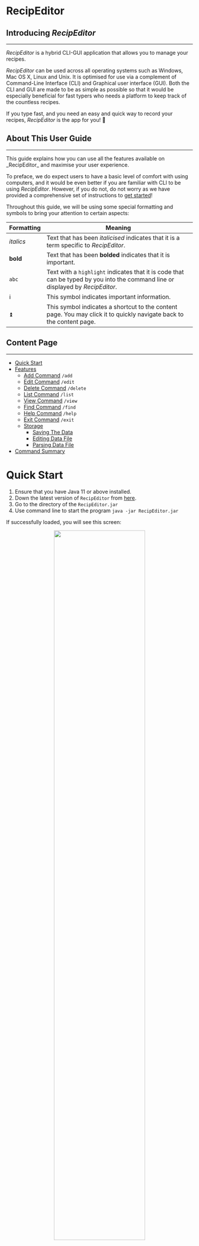 # RecipEditor
## **Introducing _RecipEditor_**
<hr />

_RecipEditor_ is a hybrid CLI-GUI application that allows you to manage your recipes.

_RecipEditor_ can be used across all operating systems such as Windows, Mac OS X, Linux and Unix.
It is optimised for use via a complement of Command-Line Interface (CLI) and Graphical user interface (GUI).
Both the CLI and GUI are made to be as simple as possible so that it would be especially beneficial for
fast typers who needs a platform to keep track of the countless recipes.

If you type fast, and you need an easy and quick way to record your recipes, _RecipEditor_ is the app for you! 💯

## **About This User Guide**
<hr />
This guide explains how you can use all the features available on _RecipEditor_ and maximise your user experience.

To preface, we do expect users to have a basic level of comfort with using computers,
and it would be even better if you are familiar with CLI to be using _RecipEditor_.
However, if you do not, do not worry as we have provided a comprehensive set of instructions to
[get started](#2-quick-start)!

Throughout this guide, we will be using some special formatting and symbols to bring your attention to certain aspects:

| Formatting | Meaning                                                                                                                         |
|------------|---------------------------------------------------------------------------------------------------------------------------------|
| _italics_  | Text that has been _italicised_ indicates that it is a term specific to _RecipEditor_.                                          |
| **bold**   | Text that has been **bolded** indicates that it is important.                                                                   |
| `abc`      | Text with a `highlight` indicates that it is code that can be typed by you into the command line or displayed by _RecipEditor_. |
| ℹ️         | This symbol indicates important information.                                                                                    |
| ⏫          | This symbol indicates a shortcut to the content page. You may click it to quickly navigate back to the content page.            |


## **Content Page**
<hr />

- [Quick Start](#quick-start)
- [Features](#features)
    - [Add Command](#add-command) `/add`
    - [Edit Command](#edit-command) `/edit`
    - [Delete Command](#delete-command) `/delete`
    - [List Command](#list-command) `/list`
    - [View Command](#view-command) `/view`
    - [Find Command](#find-command) `/find`
    - [Help Command](#help-command) `/help`
    - [Exit Command](#exit-command) `/exit`
    - [Storage](#storage)
        - [Saving The Data](#saving_the_data)
        - [Editing Data File](#editing-data-file)
        - [Parsing Data File](#parsing-data-file)
- [Command Summary](#command-summary)

# Quick Start

1. Ensure that you have Java 11 or above installed.
2. Down the latest version of `RecipEditor` from [here]([https://github.com/AY2223S1-CS2113-T18-2/tp/releases]).
3. Go to the directory of the `RecipEditor.jar`
4. Use command line to start the program `java -jar RecipEditor.jar`

If successfully loaded, you will see this screen:

<p align="center" width="100%">
  <img width="70%" src="./images/UserGuide/ProgramStartScreen.png"/>
</p>
[⏫ Back to content page](#content-page)

# Features 
<hr/>

ℹ️ ***Command Format***
- Commands are not case-sensitive (e.g. `help`, `HELP`,`hElP` are all able to execute the `help` command)

- Words in upper case (e.g. `UPPER_CASE`) are used to signify parameters.

## Add Command

Adds new recipe to your recipe list. This feature allows you to record down the recipe title, recipe description,
ingredients used and the steps involved. To record the ingredients used, user can note down the ingredient name,
amount and the respective units. As for the steps involved, user will specify the steps in the order of execution.

ℹ This feature brings out a GUI editor that allows user to quickly type all the different sections at once.

Format: `/add`

### GUI Editor

A simple GUI text editor will open and loaded with a template file as shown below:

<p align="center" width="100%">
  <img width="70%" src="./images/UserGuide/TextEditorWithTemplate.png"/>
</p>

ℹ Ingredient amount takes in floats (eg. 0.5), but not fraction (eg. 1/2)

Edit the corresponding field according to the following convention:
- `# TITLE`: Only one line, which is the next line after `# TITLE`, will be accepted
- `# DESCRIPTION`: Multiple lines are supported
- `# INGREDIENTS`:
    - Format: `INDEX. INGREDIENT_NAME / AMOUNT / UNIT`
        - Example:
          <br /> `1. Egg / 2 / pieces`
          <br /> `2. Flour / 100 / gram`
- `# STEPS`
    - Format: `INDEX. STEP_DESCRIPTION`
        - Example:
          <br /> `1. Crack the eggs and stir`
          <br /> `2. Crack the eggs and stir`
  
Example:
```
# TITLE 
Carbonara

# DESCRIPTION
Carbonara is an Italian pasta dish from Rome made with eggs, hard cheese, cured pork and black pepper.
Hot pasta tossed with a creamy sauce of raw beaten eggs, accentuated with crisp bits of guanciale, and 
finished with a shower of grated aged Pecorino Romano cheese plus freshly ground black pepper.

# INGREDIENTS ingredient_name / amount / unit
1. Extra virgin olive oil / 1 / table spoon
2. Eggs / 3 / whole
3. Parmesan cheese / 1 / cup
4. Spaghetti / 0.9 / pound

# STEPS 
1. Heat the pasta water.
2. Sauté the pancetta or bacon and garlic.
3. In a small bowl, beat the eggs and mix in about half of the cheese.
4. Once the water has reached a rolling boil, add the dry pasta, and cook, uncovered, at a rolling boil.
5. Add the beaten egg mixture.
6. Pour the mixture over the pasta.
```

ℹ After inputting all the relevant field, you can click on the "_Save and Exit_" button in the top left corner of the GUI editor.

ℹ Otherwise, if you decide not to save the information you have inputted, you can click on the "_Exit Only_" button to exit the add mode.

[⏫ Back to content page](#content-page)

## Edit Command

Edit existing recipe with the given _INDEX_ as shown in the recipe list. To see the index of the recipe, you can use the `/list` command to
show all the recipe titles that is in your current recipe list. The _INDEX_ will be the number on the left of the recipe title.

ℹ This feature allows you to choose between using GUI editor or CLI editor. For GUI editor, it will load the recipe information that was previously 
saved by the user. For CLI, you can make the relevant edits using the commands and flags as shown below.

### GUI Editor
The GUI Editor workflow is similar to [GUI Editor](#gui-editor)

Format: `/edit INDEX`

Example: 
```
/edit 1
```

### CLI Editor
The CLI Editor updates the recipe directly on the CLI. Users have to input the appropriate flags (recipe and command flags)
and take note of the format before entering the command.

Format: `/edit RECIPE_INDEX COMMAND_FLAG RECIPE_FLAG PARAMETERS`

**Recipe flags**: Specify the part of recipe that will be changed
- `-t`: *Title*
- `-d`: *Description*
- `-i`: *Ingredient*
- `-s`: *Step*

**Command flags**: Specify the type of function to be used**
- `-add`: *Adds a new ingredient or step*

    ℹ Only works for ingredient or step. Cannot add recipe title or description.

    - Parameter: `INGREDIENT or STEP`
    - Example:
      ```
      /edit 2 -add -i tomato/1/whole
      ```
      ```
      /edit 2 -add -s Cut the tomato into half.
      ```

- `-del`: *Deletes an ingredient or step*
  
  ℹ Only works for ingredient or step. Cannot delete recipe title or description.

    - Parameter: `INDEX`
    - Exactly **1 (one)** integer must be provided.
  - Example:
  ```
  /edit 2 -del -i 2 
      
  Delete "Lettuce"
  Caesar salad: ingredient edited.
  ```
  
- `-swp`: *Swaps two ingredients or steps*
  - Parameter: `INDEX_1 INDEX_2`
    - Exactly **2 (two)** integers must be provided.
  - Example:
  ```
  /edit 1 -swp -s 2 3
      
  Swap "Heat oil in a frying pan" and "Pour sauce into the pan"
  Fried rice: step edited.
  ```

- `-chg`: *Changes the ingredient, step, title or description*
  - Parameter: `INDEX [INGREDIENT or STEP]` or `[TITLE or DESCRIPTION]`

    ℹ For title and description, type the changes right after the flags. No need for index.

    ℹ For ingredient and step, exactly **1 (one) index** must be provided before the changes.
        
      - Ingredient format: `INGREDIENT_NAME / AMOUNT / UNIT`
      - Step format: `STEP`
  - Examples: 
  ```
  /edit 2 -chg -d Lettuce salad with croutons and dressing
      
  Change "Green salad" to "Lettuce salad with croutons and dressing"
  Caesar salad: description edited.
  ```
  ```
  /edit 3 -chg -i 2 Oyster sauce / 1.0 / tbsp
      
  Change "Soy sauce / 2.0 / tsp" to "Oyster sauce / 1.0 / tbsp"
  Stir fry: ingredient edited.
  ```

ℹ The flag order (recipe and command flag) does not matter, but exactly 1 (one) command flag and 1 (one) recipe flag are allowed in 
an edit command.

ℹ Not including the index, adding the wrong flags or using inappropriate parameters will throw an error.

[⏫ Back to content page](#content-page)

## Delete Command

Delete existing recipe with given recipe title or recipe index from the list. This helps you to organise your recipe list such that those recipes that
'outdated' or no longer used by you can be removed.

Format: `/delete -t [RECIPE_TITLE] OR /edit -id [RECIPE_INDEX]`

ℹ The _RECIPE_TITLE_ is not case-sensitive. Therefore, inputting _recipe_title_ and _RECIPE_TITLE_ yields the same result.

Example: 
```
/delete -t carbonara

Carbonara is deleted from the recipe list.
```
```
/delete -id 1

Carbonara is deleted from the recipe list.
```

[⏫ Back to content page](#content-page)

## List Command

List the existing recipe titles previously added to the recipe list. This gives you a quick overview of the recipes that you have added previously.

Format: `/list`

Example:
```
/list

1. Apple Crumble
2. Gyoza
3. Nasi Briyani
```

[⏫ Back to content page](#content-page)

## View Command

View the full details of the specified recipe according to the index shown in the list. The details shown include recipe title, recipe description,
ingredients used and steps involved. To record the ingredients used, user can note down the ingredient name,
amount and the respective units. As for the steps involved, user will specify the steps in the order of execution.

Format to view with recipe title:`/view -t [RECIPE_TITLE]`

Format to view with recipe title: `/view -id [RECIPE_INDEX]`

Example: 
```
/view -id 1
Recipe Title: 
Carbonara

Recipe Description: 
Carbonara is an Italian pasta dish from Rome made with eggs, hard cheese, cured pork
and black pepper. Hot pasta tossed with a creamy sauce of raw beaten eggs, accentuated with crisp bits of
guanciale, and finished with a shower of grated aged Pecorino Romano cheese plus freshly ground black pepper.

Recipe Ingredients: 
1. Extra virgin olive oil / 1 / table spoon
2. Eggs / 3 / whole
3. Parmesan cheese / 1 / cup
4. Spaghetti / 0.9 / pound

Recipe Steps:
1. Heat the pasta water.
2. Sauté the pancetta or bacon and garlic.
3. In a small bowl, beat the eggs and mix in about half of the cheese.
4. Once the water has reached a rolling boil, add the dry pasta, and cook, uncovered, at a rolling boil.
5. Add the beaten egg mixture.
6. Pour the mixture over the pasta.
```
[⏫ Back to content page](#content-page)

## Find Command
Find the recipes with relevant recipe title or ingredient name as what the user inputs. Program will look through all the recipe titles
and every ingredient names for all recipes, and list out the recipe title that contains what the user inputs.

ℹ User can input _RECIPE_TITLE_ or _INGREDIENT_NAME_

ℹ The _RECIPE_TITLE_ is not case-sensitive. Therefore, inputting _recipe_title_ and _RECIPE_TITLE_ yields the same result.

Format: `/find -RECIPE_FLAG [RECIPE_TITLE or INGREDIENT_NAME]`

Example: 
```
/find -t egg

1. Egg Fried Rice
2. Egg Tofu
3. Maggi with Egg
```
```
/find -i egg

1. Carbonara
2. Fried Rice
3. Nasi Lemak
```

[⏫ Back to content page](#content-page)

## Help Command

Shows the specific command syntax in _RecipeEditor_.

Format: `/help COMMAND`

Example:
```
/help find

Syntax: /find <ingredient/title>
Description: For the given ingredient or title, find recipes which contains it.
```

[⏫ Back to content page](#content-page)

## Exit Command

Exits the _RecipEditor_.

Format: `/exit`

```
/exit

RecipEditor ends here...
Program exiting
```

[⏫ Back to content page](#content-page)

# Data Management
<hr />

## Storage

The data files are stored at _"./RecipeData"_ directory.

The template file and other miscellaneous files are stored at _"./RecipeData/App"_ directory.

The recipe data files are stored at _"./RecipeData/Recipes"_ directory.

There are 2 types of recipe data files to store recipes:
- **Overall File (OF)**: Keeps track of the recipe titles. User can open this file to have a birds-eye-view
at all the recipes that is currently in the recipe list.
- **Individual Recipe File (IRF)**: The details of each recipe is saved as an individual file that is named
after the recipe title. User can open the individual recipe file to look at the full details of the recipe.

### Saving The Data
There is no need to save manually. Any updates made to the data will be automatically 
stored into the local drive and reloaded when _RecipEditor_ is restarted.

### Editing Data File

- After `/add`
    - New IRF (whose file name is named after the Recipe Title) is saved
    - New Recipe Title is appended to OF
- After `/edit INDEX`
    - Update existing IRF at INDEX
    - Update OF (change Title)
- After `/delete -t RECIPE_TITLE`
    - Delete existing IRF
    - Update OF by removing the Recipe Title of the recipe being deleted

### Parsing Data File

- If user tempered with the data files, these are the potential problems encountered when the program starts and reads
  the data
    - Mismatch between IRF Title and OF Title
        - Delete IRF
    - IRF content cannot be parsed
        - Delete IRF
- New OF File is generated from the model contains the valid recipes loaded from IRFs

[⏫ Back to content page](#content-page)

# Command Summary

| Command | Action                                           | Format                                              | Example    |
|---------|--------------------------------------------------|-----------------------------------------------------|------------|
| add     | Add new recipe                                   | `/add`                                              | `/add`     |
| edit    | Edit recipe at INDEX                             | `/edit INDEX`                                       | `/edit 1`  |
| delete  | Deletes recipe of given RECIPE_TITLE             | `/delete -t RECIPE_TITLE`<br/>`/delete -id <INDEX<br/>>` | `/delete carbonara`     |
| list    | List all recipes                                 | `/list`                                             | `/list`    |
| view    | View recipe at INDEX                             | `/view INDEX`                                       | `/view 1`  |
| find    | Find recipe with RECIPE_TITLE or INGREDIENT_NAME | `/find -t <RECIPE_TITLE>`<br/>`/find -id <INDEX>`   | `/find egg` |
| help    | Show available commands                          | `/help`                                             | `/help`    |
| exit    | Exit the program                                 | `/exit`                                             | `/exit`    |

